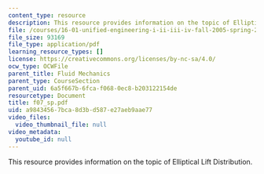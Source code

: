 ```yaml
---
content_type: resource
description: This resource provides information on the topic of Elliptical Lift Distribution.
file: /courses/16-01-unified-engineering-i-ii-iii-iv-fall-2005-spring-2006/a98434567bca8d3bd587e27aeb9aae77_f07_sp.pdf
file_size: 93169
file_type: application/pdf
learning_resource_types: []
license: https://creativecommons.org/licenses/by-nc-sa/4.0/
ocw_type: OCWFile
parent_title: Fluid Mechanics
parent_type: CourseSection
parent_uid: 6a5f667b-6fca-f068-0ec8-b203122154de
resourcetype: Document
title: f07_sp.pdf
uid: a9843456-7bca-8d3b-d587-e27aeb9aae77
video_files:
  video_thumbnail_file: null
video_metadata:
  youtube_id: null
---
```

This resource provides information on the topic of Elliptical Lift Distribution.